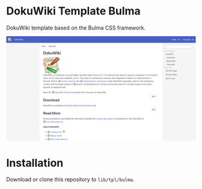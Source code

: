 # DokuWiki Template Bulma

DokuWiki template based on the Bulma CSS framework.

![preview](preview.png)

# Installation

Download or clone this repository to `lib/tpl/bulma`.
